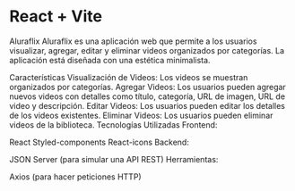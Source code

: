 # React + Vite
Aluraflix
Aluraflix es una aplicación web que permite a los usuarios visualizar, agregar, editar y eliminar videos organizados por categorías. La aplicación está diseñada con una estética minimalista.

Características
Visualización de Videos: Los videos se muestran organizados por categorías.
Agregar Videos: Los usuarios pueden agregar nuevos videos con detalles como título, categoría, URL de imagen, URL de video y descripción.
Editar Videos: Los usuarios pueden editar los detalles de los videos existentes.
Eliminar Videos: Los usuarios pueden eliminar videos de la biblioteca.
Tecnologías Utilizadas
Frontend:

React
Styled-components
React-icons
Backend:

JSON Server (para simular una API REST)
Herramientas:

Axios (para hacer peticiones HTTP)
